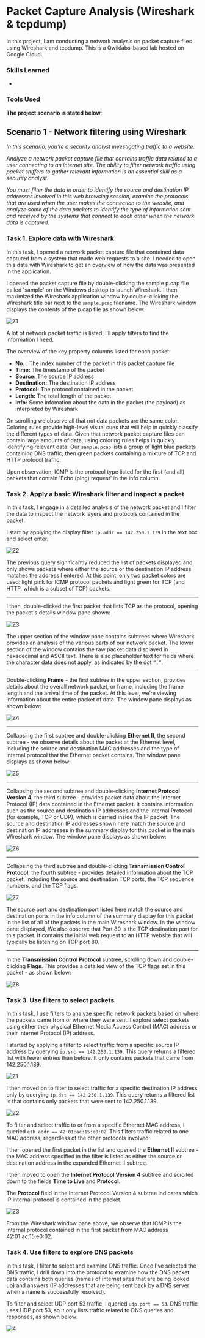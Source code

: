 # Packet Capture Analysis (Wireshark & tcpdump)
In this project, I am conducting a network analysis on packet capture files using Wireshark and tcpdump. This is a Qwiklabs-based lab hosted on Google Cloud.

### Skills Learned

- 

### Tools Used


**The project scenario is stated below**:

## Scenario 1 -  Network filtering using Wireshark
_In this scenario, you’re a security analyst investigating traffic to a website._

_Analyze a network packet capture file that contains traffic data related to a user connecting to an internet site. The ability to filter network traffic using packet sniffers to gather relevant information is an essential skill as a security analyst._

_You must filter the data in order to identify the source and destination IP addresses involved in this web browsing session, examine the protocols that are used when the user makes the connection to the website, and analyze some of the data packets to identify the type of information sent and received by the systems that connect to each other when the network data is captured._


### Task 1. Explore data with Wireshark

In this task, I opened a network packet capture file that contained data captured from a system that made web requests to a site. I needed to open this data with Wireshark to get an overview of how the data was presented in the application.

I opened the packet capture file by double-clicking the sample p.cap file called 'sample' on the Windows desktop to launch Wireshark. I then maximized the Wireshark application window  by double-clicking the Wireshark title bar next to the `sample.pcap` filename. 
The Wireshark window displays the contents of the p.cap file as shown below:

![Z1](https://github.com/godfreyndlovu/Network-Analysis-Lab/assets/102636518/623cc9b2-3344-4b79-96cf-873c4d436b6e)

A lot of network packet traffic is listed, I’ll apply filters to find the information I need.

The overview of the key property columns listed for each packet:

- **No.** : The index number of the packet in this packet capture file
- **Time:** The timestamp of the packet
- **Source:** The source IP address
- **Destination:** The destination IP address
- **Protocol:** The protocol contained in the packet
- **Length:** The total length of the packet
- **Info:** Some infomation about the data in the packet (the payload) as interpreted by Wireshark

On scrolling we observe all that not data packets are the same color. Coloring rules provide high-level visual cues that will help in quickly classify the different types of data. Given that network packet capture files can contain large amounts of data, using coloring rules helps in quickly identifying relevant data. Our `sample.pcap` lists a group of light blue packets containing DNS traffic, then green packets containing a mixture of TCP and HTTP protocol traffic.

Upon observation, ICMP is the protocol type listed for the first (and all) packets that contain 'Echo (ping) request' in the info column.

### Task 2. Apply a basic Wireshark filter and inspect a packet

In this task, I engage in a detailed analysis of the network packet and I filter the data to inspect the network layers and protocols contained in the packet.

I start by applying the display filter `ip.addr == 142.250.1.139` in the text box and select enter.

![Z2](https://github.com/godfreyndlovu/Network-Analysis-Lab/assets/102636518/c0cdd65b-4e2c-49ec-9ec1-b1b142d45d35)

The previous query significantly reduced the list of packets displayed and only shows packets where either the source or the destination IP address matches the address I entered. At this point, only two packet colors are used: light pink for ICMP protocol packets and light green for TCP (and HTTP, which is a subset of TCP) packets. 

---
I then, double-clicked the first packet that lists TCP as the protocol, opening the packet's details window pane shown:

![Z3](https://github.com/godfreyndlovu/Network-Analysis-Lab/assets/102636518/796f5fd2-8d0b-4b0e-baa2-a2539faeee74)

The upper section of the window pane contains subtrees where Wireshark provides an analysis of the various parts of our network packet. The lower section of the window contains the raw packet data displayed in hexadecimal and ASCII text. There is also placeholder text for fields where the character data does not apply, as indicated by the dot `“.”`.

---
Double-clicking **Frame** - the first subtree in the upper section, provides details about the overall network packet, or frame, including the frame length and the arrival time of the packet. At this level, we’re viewing information about the entire packet of data.
The window pane displays as shown below:

![Z4](https://github.com/godfreyndlovu/Network-Analysis-Lab/assets/102636518/d3486505-f079-4a68-8295-d92d972d618f)

---
Collapsing the first subtree and double-clicking **Ethernet II**, the second subtree - we observe details about the packet at the Ethernet level, including the source and destination MAC addresses and the type of internal protocol that the Ethernet packet contains. The window pane displays as shown below:

![Z5](https://github.com/godfreyndlovu/Network-Analysis-Lab/assets/102636518/7dedc356-1e6c-49b9-a7e2-f2ad4ffff0b4)

---
Collapsing the second subtree and double-clicking **Internet Protocol Version 4**, the third subtree - provides packet data about the Internet Protocol (IP) data contained in the Ethernet packet. It contains information such as the source and destination IP addresses and the Internal Protocol (for example, TCP or UDP), which is carried inside the IP packet. The source and destination IP addresses shown here match the source and destination IP addresses in the summary display for this packet in the main Wireshark window.
The window pane displays as shown below:

![Z6](https://github.com/godfreyndlovu/Network-Analysis-Lab/assets/102636518/2d2e3f84-6fb5-44d5-af9c-83d35c4f609e)

---
Collapsing the third subtree and double-clicking **Transmission Control Protocol**, the fourth subtree - provides detailed information about the TCP packet, including the source and destination TCP ports, the TCP sequence numbers, and the TCP flags.

![Z7](https://github.com/godfreyndlovu/Network-Analysis-Lab/assets/102636518/fcd2e3b7-ce35-4c01-a8d7-4a72aa219384)

The source port and destination port listed here match the source and destination ports in the info column of the summary display for this packet in the list of all of the packets in the main Wireshark window. 
In the window pane displayed, We also observe that Port 80 is the TCP destination port for this packet. It contains the initial web request to an HTTP website that will typically be listening on TCP port 80.

---

In the **Transmission Control Protocol** subtree, scrolling down and double-clicking **Flags**.
This provides a detailed view of the TCP flags set in this packet - as shown below:

![Z8](https://github.com/godfreyndlovu/Network-Analysis-Lab/assets/102636518/e188a8d7-d047-4cfe-8e83-44d0139ef193)


### Task 3. Use filters to select packets

In this task, I use filters to analyze specific network packets based on where the packets came from or where they were sent. l explore select packets using either their physical Ethernet Media Access Control (MAC) address or their Internet Protocol (IP) address.

I started by applying a filter to select traffic from a specific source IP address by querying `ip.src == 142.250.1.139`. This query returns a filtered list with fewer entries than before. It only contains packets that came from 142.250.1.139.

![Z1](https://github.com/godfreyndlovu/Network-Analysis-Lab/assets/102636518/82187bd3-14cd-4c3f-8791-6d11b7ee8e73)


I then moved on to filter to select traffic for a specific destination IP address only  by querying `ip.dst == 142.250.1.139`. This query returns a filtered list is that contains only packets that were sent to 142.250.1.139.

![Z2](https://github.com/godfreyndlovu/Network-Analysis-Lab/assets/102636518/c464cfdd-33b4-411b-afd6-1c3928ae7b76)


To filter and select traffic to or from a specific Ethernet MAC address, I queried `eth.addr == 42:01:ac:15:e0:02`. This filters traffic related to one MAC address, regardless of the other protocols involved:

I then opened the first packet in the list and opened the **Ethernet II** subtree - the MAC address specified in the filter is listed as either the source or destination address in the expanded Ethernet II subtree.

I then moved to open the **Internet Protocol Version 4** subtree and scrolled down to the fields **Time to Live** and **Protocol**.

The **Protocol** field in the Internet Protocol Version 4 subtree indicates which IP internal protocol is contained in the packet.

![Z3](https://github.com/godfreyndlovu/Network-Analysis-Lab/assets/102636518/274ece45-cb2c-4006-b894-53630d147640)

From the Wireshark window pane above, we observe that ICMP is the internal protocol contained in the first packet from MAC address 42:01:ac:15:e0:02.

### Task 4. Use filters to explore DNS packets

In this task, I filter to select and examine DNS traffic. Once I've selected the DNS traffic, l drill down into the protocol to examine how the DNS packet data contains both queries (names of internet sites that are being looked up) and answers (IP addresses that are being sent back by a DNS server when a name is successfully resolved).

To filter and select UDP port 53 traffic, I queried `udp.port == 53`. DNS traffic uses UDP port 53, so it only lists traffic related to DNS queries and responses, as shown below: 

![4](https://github.com/godfreyndlovu/Network-Analysis-Lab/assets/102636518/49b0b86c-12ee-491a-b31d-f39efdd6f9b3)

